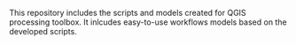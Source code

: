 This repository includes the scripts and models created for QGIS processing toolbox.
It inlcudes easy-to-use workflows models based on the developed scripts.
